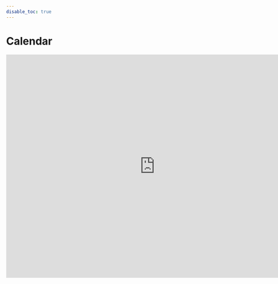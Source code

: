```yaml
---
disable_toc: true
---
```


# Calendar

<iframe src="https://calendar.google.com/calendar/embed?src=c_fe7acd41296c25ceebc3654203e63f8341c040430b99579f925d914a65d69088%40group.calendar.google.com&ctz=Europe%2FRome" style="border: 0" width="800" height="600" frameborder="0" scrolling="no"></iframe>